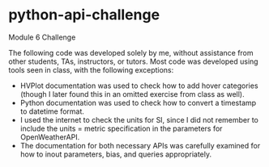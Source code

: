 # python-api-challenge
Module 6 Challenge

The following code was developed solely by me, without assistance from other students, TAs, instructors, or tutors. Most code was developed using tools seen in class, with the following exceptions:
- HVPlot documentation was used to check how to add hover categories (though I later found this in an omitted exercise from class as well).
- Python documentation was used to check how to convert a timestamp to datetime format. 
- I used the internet to check the units for SI, since I did not remember to include the units = metric specification in the parameters for OpenWeatherAPI. 
- The documentation for both necessary APIs was carefully examined for how to inout parameters, bias, and queries appropriately. 